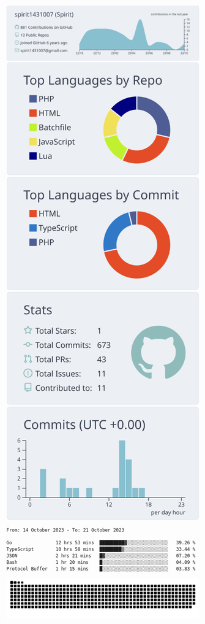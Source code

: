[![](https://raw.githubusercontent.com/spirit1431007/spirit1431007/master/profile-summary-card-output/nord_bright/0-profile-details.svg)](https://git.io/spiritx)
[![](https://raw.githubusercontent.com/spirit1431007/spirit1431007/master/profile-summary-card-output/nord_bright/1-repos-per-language.svg)](https://git.io/spiritx) [![](https://raw.githubusercontent.com/spirit1431007/spirit1431007/master/profile-summary-card-output/nord_bright/2-most-commit-language.svg)](https://git.io/spiritx)
[![](https://raw.githubusercontent.com/spirit1431007/spirit1431007/master/profile-summary-card-output/nord_bright/3-stats.svg)](https://git.io/spiritx) [![](https://raw.githubusercontent.com/spirit1431007/spirit1431007/master/profile-summary-card-output/nord_bright/4-productive-time.svg)](https://git.io/spiritx)

<!--START_SECTION:waka-->

```txt
From: 14 October 2023 - To: 21 October 2023

Go                12 hrs 53 mins  █████████▓░░░░░░░░░░░░░░░   39.26 %
TypeScript        10 hrs 58 mins  ████████▒░░░░░░░░░░░░░░░░   33.44 %
JSON              2 hrs 21 mins   █▓░░░░░░░░░░░░░░░░░░░░░░░   07.20 %
Bash              1 hr 20 mins    █░░░░░░░░░░░░░░░░░░░░░░░░   04.09 %
Protocol Buffer   1 hr 15 mins    █░░░░░░░░░░░░░░░░░░░░░░░░   03.83 %
```

<!--END_SECTION:waka-->

![contribution](https://github.com/spirit1431007/spirit1431007/blob/output/github-contribution-grid-snake.svg)

